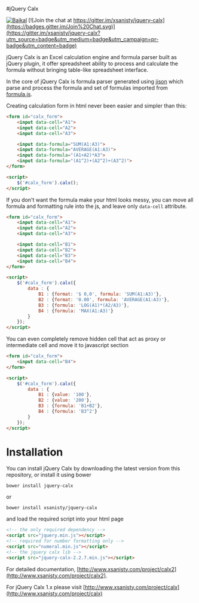 #jQuery Calx

[![Baikal](https://baikal.io/badges/xsanisty/jquery-calx)](https://baikal.io/xsanisty/jquery-calx)
[![Join the chat at https://gitter.im/xsanisty/jquery-calx](https://badges.gitter.im/Join%20Chat.svg)](https://gitter.im/xsanisty/jquery-calx?utm_source=badge&utm_medium=badge&utm_campaign=pr-badge&utm_content=badge)

jQuery Calx is an Excel calculation engine and formula parser built as jQuery plugin, it offer spreadsheet ability to process and
calculate the formula without bringing table-like spreadsheet interface.

In the core of jQuery Calx is formula parser generated using [jison](https://github.com/zaach/jison) which parse and process the
formula and set of formulas imported from [formula.js](https://github.com/sutoiku/formula.js).

Creating calculation form in html never been easier and simpler than this:

```html
<form id="calx_form">
    <input data-cell="A1">
    <input data-cell="A2">
    <input data-cell="A3">

    <input data-formula="SUM(A1:A3)">
    <input data-formula="AVERAGE(A1:A3)">
    <input data-formula="(A1+A2)*A3">
    <input data-formula="(A1^2)+(A2^2)+(A3^2)">
</form>

<script>
    $('#calx_form').calx();
</script>
```

If you don't want the formula make your html looks messy, you can move all formula and formatting rule into the js, and leave only `data-cell` attribute.

```html
<form id="calx_form">
    <input data-cell="A1">
    <input data-cell="A2">
    <input data-cell="A3">

    <input data-cell="B1">
    <input data-cell="B2">
    <input data-cell="B3">
    <input data-cell="B4">
</form>

<script>
    $('#calx_form').calx({
        data : {
            B1 : {format: '$ 0,0', formula: 'SUM(A1:A3)'},
            B2 : {format: '0.00', formula: 'AVERAGE(A1:A3)'},
            B3 : {formula: 'LOG(A1)*(A2/A3)'},
            B4 : {formula: 'MAX(A1:A3)'}
        }
    });
</script>
```

You can even completely remove hidden cell that act as proxy or intermediate cell and move it to javascript section

```html
<form id="calx_form">
    <input data-cell="B4">
</form>

<script>
    $('#calx_form').calx({
        data : {
            B1 : {value: '100'},
            B2 : {value: '200'},
            B3 : {formula: 'B1+B2'},
            B4 : {formula: 'B3^2'}
        }
    });
</script>
```

# Installation

You can install jQuery Calx by downloading the latest version from this repository, or install it using bower

```
bower install jquery-calx
```

or

```
bower install xsanisty/jquery-calx
```

and load the required script into your html page

```html
<!-- the only required dependency -->
<script src="jquery.min.js"></script>
<!-- required for number formatting only -->
<script src="numeral.min.js"></script>
<!-- the jquery calx lib -->
<script src="jquery-calx-2.2.7.min.js"></script>
```

For detailed documentation, [http://www.xsanisty.com/project/calx2](http://www.xsanisty.com/project/calx2).

For jQuery Calx 1.x please visit [http://www.xsanisty.com/project/calx](http://www.xsanisty.com/project/calx)
